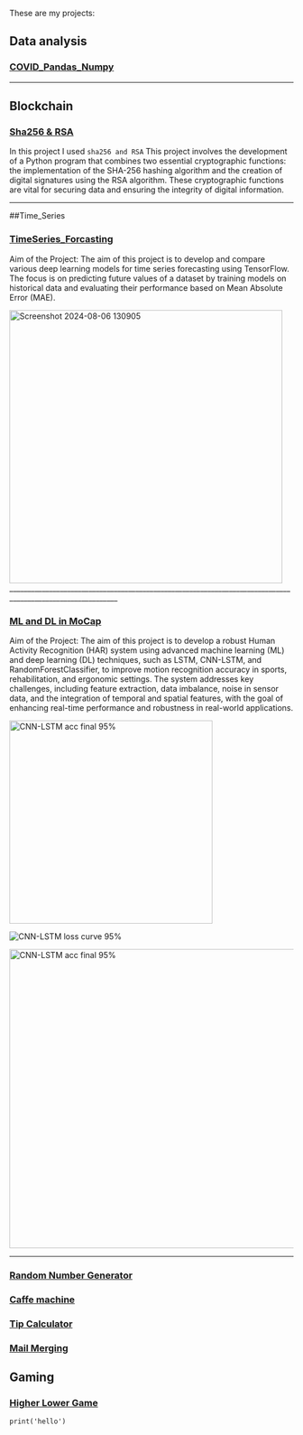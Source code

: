 
These are my projects:

## Data analysis
### [COVID_Pandas_Numpy](https://github.com/Mohammadbk93/projects/blob/main/COVID%20Pandas%2C%20Numpy.ipynb)

____________________________________________________________________________________________________________
## Blockchain

### [Sha256 & RSA](https://github.com/Mohammadbk93/projects/blob/main/Project%20SHA256%20%26%20RSA-Copy1.ipynb)
In this project I used `sha256 and RSA`
This project involves the development of a Python program that combines two essential cryptographic functions: the implementation of the SHA-256 hashing algorithm and the creation of digital signatures using the RSA algorithm. These cryptographic functions are vital for securing data and ensuring the integrity of digital information.
____________________________________________________________________________________________________________
##Time_Series

### [TimeSeries_Forcasting](https://github.com/Mohammadbk93/projects/blob/main/time_series_forecasting_in_tensorflow.Project.ipynb)
Aim of the Project:
The aim of this project is to develop and compare various deep learning models for time series forecasting using TensorFlow. The focus is on predicting future values of a dataset by training models on historical data and evaluating their performance based on Mean Absolute Error (MAE).

<img width="484" alt="Screenshot 2024-08-06 130905" src="https://github.com/user-attachments/assets/32b84030-7d81-4e74-a4ef-53bf1e90887f">
____________________________________________________________________________________________________________


### [ML and DL in MoCap](https://github.com/Mohammadbk93/projects/blob/main/HAR_MotionCapture_Thesis.ipynb)
Aim of the Project:
The aim of this project is to develop a robust Human Activity Recognition (HAR) system using advanced machine learning (ML) and deep learning (DL) techniques, such as LSTM, CNN-LSTM, and RandomForestClassifier, to improve motion recognition accuracy in sports, rehabilitation, and ergonomic settings. The system addresses key challenges, including feature extraction, data imbalance, noise in sensor data, and the integration of temporal and spatial features, with the goal of enhancing real-time performance and robustness in real-world applications.

<img width="360" alt="CNN-LSTM acc final 95%" src="https://github.com/user-attachments/assets/ad5d705d-4072-4718-bfd1-32f78e224dcb">

![CNN-LSTM loss curve 95%](https://github.com/user-attachments/assets/bae07663-c0ea-4c6e-9f89-4201ece5f27b)

<img width="530" alt="CNN-LSTM acc final 95%" src="https://github.com/user-attachments/assets/76480683-5005-45ef-93af-6762c175d6ad">

____________________________________________________________________________________________________________

### [Random Number Generator](https://github.com/Mohammadbk93/projects/blob/main/Project%20SHA256%20%26%20RSA-Copy1.ipynb)
### [Caffe machine](https://github.com/Mohammadbk93/projects/blob/main/Coffe%20machine/main.py)
### [Tip Calculator](https://github.com/Mohammadbk93/projects/blob/main/Tip%20Calculator%20Project%20-%20Copy.py)
### [Mail Merging](https://github.com/Mohammadbk93/projects/blob/main/Mail%20Merge%20Project%20Start/main.py)


## Gaming
### [Higher Lower Game](https://github.com/Mohammadbk93/projects/blob/main/Higher%20lower%20game/main.py)


```
print('hello')
```
